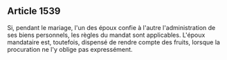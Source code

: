 Article 1539
----
Si, pendant le mariage, l'un des époux confie à l'autre l'administration de ses
biens personnels, les règles du mandat sont applicables. L'époux mandataire est,
toutefois, dispensé de rendre compte des fruits, lorsque la procuration ne l'y
oblige pas expressément.
